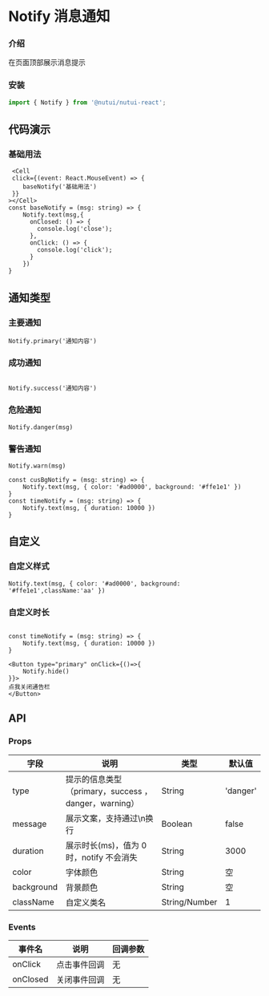 #  Notify 消息通知

### 介绍

在页面顶部展示消息提示

### 安装
```javascript
import { Notify } from '@nutui/nutui-react';
```

## 代码演示

### 基础用法

```tsx
 <Cell 
 click={(event: React.MouseEvent) => { 
    baseNotify('基础用法')
 }}
></Cell>
const baseNotify = (msg: string) => {
    Notify.text(msg,{
      onClosed: () => {
        console.log('close');
      },
      onClick: () => {
        console.log('click');
      }
    })
}
```
## 通知类型

### 主要通知
```tsx
Notify.primary('通知内容')
```
### 成功通知
```tsx

Notify.success('通知内容')

```
### 危险通知
```tsx
Notify.danger(msg)
```
### 警告通知
```tsx
Notify.warn(msg)

const cusBgNotify = (msg: string) => {
    Notify.text(msg, { color: '#ad0000', background: '#ffe1e1' })
}
const timeNotify = (msg: string) => {
    Notify.text(msg, { duration: 10000 })
}
```

## 自定义
### 自定义样式
```tsx
Notify.text(msg, { color: '#ad0000', background: '#ffe1e1',className:'aa' })

```

### 自定义时长
```tsx

const timeNotify = (msg: string) => {
    Notify.text(msg, { duration: 10000 })
}

<Button type="primary" onClick={()=>{
    Notify.hide()
}}>
点我关闭通告栏
</Button>
```


## API
    
### Props
    
| 字段       | 说明                                                  | 类型          | 默认值   |
|------------|-------------------------------------------------------|---------------|----------|
| type       | 提示的信息类型（primary，success  ，danger，warning） | String        | 'danger' |
| message    | 展示文案，支持通过\n换行                              | Boolean       | false    |
| duration   | 展示时长(ms)，值为 0 时，notify 不会消失              | String        | 3000     |
| color      | 字体颜色                                              | String        | 空       |
| background | 背景颜色                                              | String        | 空       |
| className | 自定义类名                                            | String/Number | 1        |

### Events

| 事件名 | 说明         | 回调参数 |
|--------|--------------|----------|
| onClick  | 点击事件回调 | 无       |
| onClosed | 关闭事件回调 | 无       |

